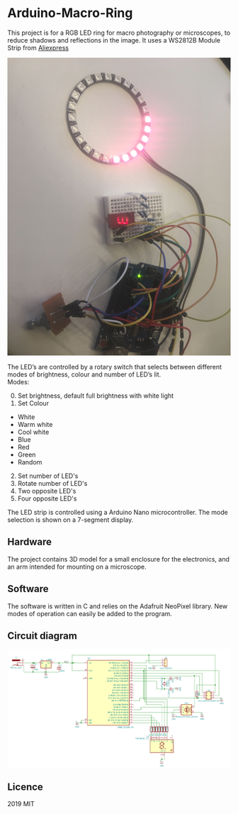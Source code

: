 # Arduino-Macro-Ring

This project is for a RGB LED ring for macro photography or microscopes, to reduce shadows and reflections in the image.
It uses a WS2812B Module Strip from [Aliexpress](https://www.aliexpress.com/item/WS2812B-Module-Strip-24-Bits-24-X-WS2812-5050-RGB-LED-Ring-Lamp-Light-with-Integrated/32842513885.html?spm=a2g0s.9042311.0.0.27424c4dtHlEIW)

![](IMG_4999.JPG)

The LED’s are controlled by a rotary switch that selects between different modes of brightness, colour and number of LED’s lit.  
Modes:

0. Set brightness, default full brightness with white light
1. Set Colour
- White
- Warm white
- Cool white
- Blue
- Red
- Green
- Random
2. Set number of LED's
3. Rotate number of LED's
4. Two opposite LED's
5. Four opposite LED's

The LED strip is controlled using a Arduino Nano microcontroller. The mode selection is shown on a 7-segment display.

## Hardware

The project contains 3D model for a small enclosure for the electronics, and an arm intended for mounting on a microscope.

## Software

The software is written in C and relies on the Adafruit NeoPixel library.
New modes of operation can easily be added to the program.

## Circuit diagram

<img align="center" width="700" src="Cirquit_diagram.png">

## Licence

2019 MIT
